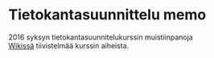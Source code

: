 # Tietokantasuunnittelu memo
2016 syksyn tietokantasuunnitelukurssin muistiinpanoja  
[Wikissä](https://github.com/juhapekkamoilanen/Tietokantasuunnittelu-memo/wiki) tiivistelmää kurssin aiheista.
